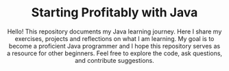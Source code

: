 <h1
  align="center"
>
  Starting Profitably with Java
</h1>
<p
  align="center"
>
  Hello! This repository documents my Java learning journey. Here I share my exercises, projects and reflections on what I am learning. My goal is to become a proficient Java programmer and I hope this repository serves as a resource for other beginners. Feel free to   explore the code, ask questions, and contribute suggestions.
</p>

